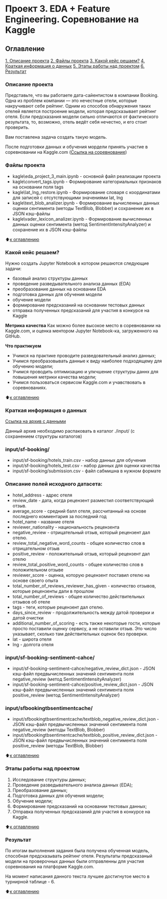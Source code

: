 # Проект 3. EDA + Feature Engineering. Соревнование на Kaggle

## Оглавление
[1. Описание проекта](https://github.com/kpalych/sf_data_since/tree/main/project_3/README.md#Описание-проекта)
[2. Файлы проекта](https://github.com/kpalych/sf_data_since/tree/main/project_3/README.md#Файлы-проекта)
[3. Какой кейс решаем?](https://github.com/kpalych/sf_data_since/tree/main/project_3/README.md#Какой-кейс-решаем)
[4. Краткая информация о данных](https://github.com/kpalych/sf_data_since/tree/main/project_3/README.md#Краткая-информация-о-данных)
[5. Этапы работы над проектом](https://github.com/kpalych/sf_data_since/tree/main/project_3/README.md#Этапы-работы-над-проектом)
[6. Результат](https://github.com/kpalych/sf_data_since/tree/main/project_3/README.md#Результат)

### Описание проекта
Представьте, что вы работаете дата-сайентистом в компании Booking. Одна из проблем компании — это нечестные отели, которые накручивают себе рейтинг. Одним из способов обнаружения таких отелей является построение модели, которая предсказывает рейтинг отеля. Если предсказания модели сильно отличаются от фактического результата, то, возможно, отель ведёт себя нечестно, и его стоит проверить.

Вам поставлена задача создать такую модель.

После подготовки данных и обучения мордели принять участие в соревновании на Kaggle.com ([Ссылка на соревнование](https://www.kaggle.com/competitions/sf-booking))

### Файлы проекта
- kagle\eda_project_3_main.ipynb - основной файл реализации проекта
- kagle\convert_tags.ipynb - Формирование категориальных признаков на основании поля tags
- kagle\lat_lng_restore.ipynb - Формирование словаря с координатами для записей с отсутствующими значениями lat, lng
- kagle\text_blob_analizer.ipynb - Формирование вычисленных данных оценки сентимента (методы TextBlob, Blobber) и сохранение их в JSON кэш-файлы
- kagle\vader_lexicon_analizer.ipynb - Формирование вычисленных данных оценки сентимента (метод SentimentIntensityAnalyzer) и сохранение их в JSON кэш-файлы

:arrow_up:[к оглавлению](https://github.com/kpalych/sf_data_since/tree/main/project_3/README.md#Оглавление)

### Какой кейс решаем?
Нужно создать Jupyter Notebook в котором решаются следующие задачи:
- базовый анализ структуры данных
- проведение разведывательного анализа данных (EDA)
- преобразование данных на основании EDA
- подготовка данных для обучения модели
- обучение модели
- формирование предсказаний на основании тестовых данных
- отправка полученных предсказаний для участия в конкурсе на Kaggle

**Метрика качества**
Как можно более высокое место в соревновании на Kaggle.com, и оценка ментором Jupyter Notebook-ка, загруженного на GitHub.

**Что практикуем**
- Учимся на практике проводите разведовательный анализ данных;
- Учимся преобразовывать данные к виду наиболее подходящему для обучению модели;
- Учимся проводить оптимизацию и улкчшение структуры даннх для повышения метрики качества модели;
- Учимся пользоваться сервисом Kaggle.com и учавствовать в соревнованиях.

:arrow_up:[к оглавлению](https://github.com/kpalych/sf_data_since/tree/main/project_3/README.md#Оглавление)

### Краткая информация о данных
[Ссылка на архив с данными](https://disk.yandex.com/d/R-9EVvexYKpeYQ)

Данный архив необходимо распаковать в каталог ./input/ (с сохранением структуры каталогов)

### input/sf-booking/
* input/sf-booking/hotels_train.csv - набор данных для обучения
* input/sf-booking/hotels_test.csv - набор данных для оценки качества
* input/sf-booking/submission.csv - файл сабмишна в нужном формате

### Описание полей исходного датасета:
- hotel_address - адрес отеля
- review_date - дата, когда рецензент разместил соответствующий отзыв.
- average_score - средний балл отеля, рассчитанный на основе последнего комментария за последний год
- hotel_name - название отеля
- reviewer_nationality - национальность рецензента
- negative_review - отрицательный отзыв, который рецензент дал отелю.
- review_total_negative_word_counts - общее количество слов в отрицательном отзыв
- positive_review - положительный отзыв, который рецензент дал отелю
- review_total_positive_word_counts - общее количество слов в положительном отзыве
- reviewer_score - оценка, которую рецензент поставил отелю на основе своего опыта
- total_number_of_reviews_reviewer_has_given - количество отзывов, которые рецензенты дали в прошлом
- total_number_of_reviews - общее количество действительных отзывов об отеле
- tags - теги, которые рецензент дал отелю.
- days_since_review - продолжительность между датой проверки и датой очистки
- additional_number_of_scoring - есть также некоторые гости, которые просто поставили оценку сервису, а не оставили отзыв. Это число указывает, сколько там действительных оценок без проверки.
- lat - широта отеля
- lng - долгота отеля

### input/sf-booking-sentiment-cahce/
* input/sf-booking-sentiment-cahce/negative_review_dict.json - JSON кэш-файл предвычисленных значений сентимента поля negative_review (метод SentimentIntensityAnalyzer) 
* input/sf-booking-sentiment-cahce/positive_review_dict.json - JSON кэш-файл предвычисленных значений сентимента поля positive_review (метод SentimentIntensityAnalyzer)

### input/sfbookingtbsentimentcache/
* input/sfbookingtbsentimentcache/textblob_negative_review_dict.json - JSON кэш-файл предвычисленных значений сентимента поля negative_review (методы TextBlob, Blobber) 
* input/sfbookingtbsentimentcache/textblob_positive_review_dict.json - JSON кэш-файл предвычисленных значений сентимента поля positive_review (методы TextBlob, Blobber)

:arrow_up:[к оглавлению](https://github.com/kpalych/sf_data_since/tree/main/project_3/README.md#Оглавление)

### Этапы работы над проектом
1. Исследование структуры данных;
2. Проведение разведывательного анализа данных (EDA);
3. Преобразование данных;
4. Подготовка данных для обучения модели;
5. Обучение модели;
6. Формирование предсказаний на основании тестовых данных;
7. Отправка полученных предсказаний для участия в конкурсе на Kaggle.

:arrow_up:[к оглавлению](https://github.com/kpalych/sf_data_since/tree/main/project_3/README.md#Оглавление)

### Результат
По итогам выполнения задания была получена обученная модель, способная предсказывать рейтинг отеля. Результаты предсказаный модели на проверочных данных были отправленны для участия соревнования на платформе Kaggle.com.

На момент написания данного текста лучшее достигнутое место в турнирной таблице - 6.

:arrow_up:[к оглавлению](https://github.com/kpalych/sf_data_since/tree/main/project_3/README.md#Оглавление)
